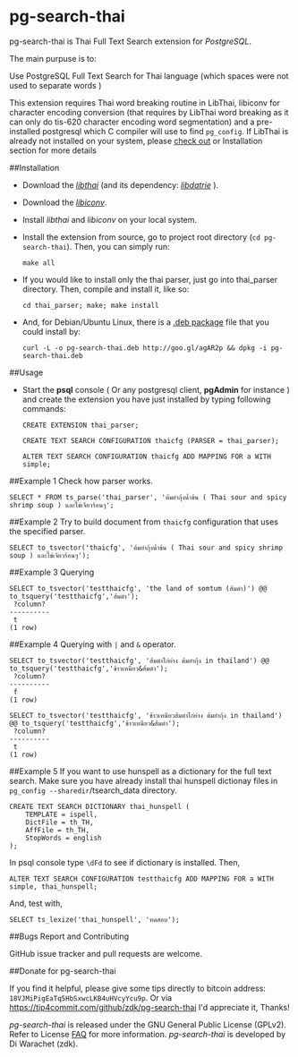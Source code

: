 pg-search-thai
============================

pg-search-thai is Thai Full Text Search extension for _PostgreSQL_.

The main purpuse is to:

Use PostgreSQL Full Text Search for Thai language (which spaces were not used to separate words )

This extension requires Thai word breaking routine in LibThai, libiconv for character encoding conversion (that requires by LibThai word breaking as it can only do tis-620 character encoding word segmentation) and
a pre-installed postgresql which C compiler will use to find `pg_config`.
If LibThai is already not installed on your system, please [check out](http://linux.thai.net/projects/libthai) or Installation section for more details

##Installation

- Download the [_libthai_](http://linux.thai.net/projects/libthai) (and its dependency: [_libdatrie_](http://linux.thai.net/~thep/datrie/datrie.html#Download) ).

- Download the [_libiconv_](https://www.gnu.org/software/libiconv/).

- Install _libthai_ and _libiconv_ on your local system.

- Install the extension from source, go to project root directory (`cd pg-search-thai`). Then, you can simply run:

     ```make all```

- If you would like to install only the thai parser, just go into thai_parser directory. Then, compile and install it, like so:

     ```cd thai_parser; make; make install```

- And, for Debian/Ubuntu Linux, there is a [.deb package](http://goo.gl/agAR2p) file that you could install by:

     ```curl -L -o pg-search-thai.deb http://goo.gl/agAR2p && dpkg -i pg-search-thai.deb```

##Usage

- Start the **psql** console ( Or any postgresql client, **pgAdmin** for instance ) and create the extension you have just installed by typing following commands:

    ```CREATE EXTENSION thai_parser;```

    ```CREATE TEXT SEARCH CONFIGURATION thaicfg (PARSER = thai_parser);```

    ```ALTER TEXT SEARCH CONFIGURATION thaicfg ADD MAPPING FOR a WITH simple;```

##Example 1
Check how parser works.

    SELECT * FROM ts_parse('thai_parser', 'ต้มยำกุ้งน้ำข้น ( Thai sour and spicy shrimp soup ) และไข่เจียวร้อนๆ';

##Example 2
Try to build document from `thaicfg` configuration that uses the specified parser.

    SELECT to_tsvector('thaicfg', 'ต้มยำกุ้งน้ำข้น ( Thai sour and spicy shrimp soup ) และไข่เจียวร้อนๆ');

##Example 3
Querying

    SELECT to_tsvector('testthaicfg', 'the land of somtum (ส้มตำ)') @@ to_tsquery('testthaicfg','ส้มตำ');
     ?column?
    ----------
     t
    (1 row)

##Example 4
Querying with `|` and `&` operator.

    SELECT to_tsvector('testthaicfg', 'ส้มตำไก่ย่าง ต้มยำกุ้ง in thailand') @@ to_tsquery('testthaicfg','ข้าวเหนียว&ส้มตำ');
     ?column?
    ----------
     f
    (1 row)

    SELECT to_tsvector('testthaicfg', 'ข้าวเหนียวส้มตำไก่ย่าง ต้มยำกุ้ง in thailand') @@ to_tsquery('testthaicfg','ข้าวเหนียว&ส้มตำ');
     ?column?
    ----------
     t
    (1 row)

##Example 5
 If you want to use hunspell as a dictionary for the full text search.
 Make sure you have already install thai hunspell dictionay files in `pg_config --sharedir`/tsearch_data directory.

    CREATE TEXT SEARCH DICTIONARY thai_hunspell (
        TEMPLATE = ispell,
        DictFile = th_TH,
        AffFile = th_TH,
        StopWords = english
    );


In psql console type `\dFd` to see if dictionary is installed.
Then,

    ALTER TEXT SEARCH CONFIGURATION testthaicfg ADD MAPPING FOR a WITH simple, thai_hunspell;

And, test with,

    SELECT ts_lexize('thai_hunspell', 'ทดสอบ');

##Bugs Report and Contributing

GitHub issue tracker and pull requests are welcome.

##Donate for pg-search-thai

If you find it helpful, please give some tips directly to bitcoin address: `18VJMiPigEaTq5HbSxwcLKB4uHVcyYcu9p`.
Or via https://tip4commit.com/github/zdk/pg-search-thai
I'd appreciate it, Thanks!

_pg-search-thai_ is released under the GNU General Public License (GPLv2).
Refer to License [FAQ](http://www.gnu.org/licenses/old-licenses/gpl-2.0-faq.html) for more information.
_pg-search-thai_ is developed by Di Warachet (zdk).
